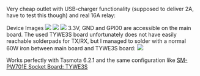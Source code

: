 Very cheap outlet with USB-charger functionality (supposed to deliver 2A, have to test this though) and real 16A relay:

Device Images
![](https://user-images.githubusercontent.com/2738932/46142043-f4362d00-c255-11e8-9244-35f89c34f068.jpg)
![](https://user-images.githubusercontent.com/2738932/46142044-f4362d00-c255-11e8-8e95-b0de09f29da0.jpg)
![](https://user-images.githubusercontent.com/2738932/46142045-f4362d00-c255-11e8-840a-f0f3701b81db.jpg)
3.3V, GND and GPI00 are accessible on the main board.
The used TYWE3S board unfortunately does not have easily reachable solderpads for TX/RX, but I managed to solder with a normal 60W iron between main board and TYWE3S board:
![](https://user-images.githubusercontent.com/2738932/46142046-f4362d00-c255-11e8-9210-e83dcb495e19.jpg)

Works perfectly with Tasmota 6.2.1 and the same configuration like [SM-PW701E Socket Board: TYWE3S](/devices/TYWE3S)
